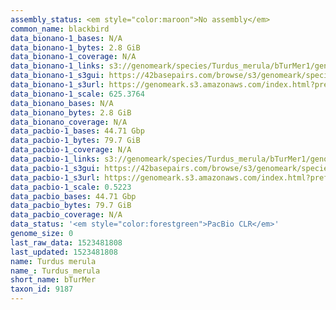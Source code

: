 ```yaml
---
assembly_status: <em style="color:maroon">No assembly</em>
common_name: blackbird
data_bionano-1_bases: N/A
data_bionano-1_bytes: 2.8 GiB
data_bionano-1_coverage: N/A
data_bionano-1_links: s3://genomeark/species/Turdus_merula/bTurMer1/genomic_data/bionano/<br>
data_bionano-1_s3gui: https://42basepairs.com/browse/s3/genomeark/species/Turdus_merula/bTurMer1/genomic_data/bionano/
data_bionano-1_s3url: https://genomeark.s3.amazonaws.com/index.html?prefix=species/Turdus_merula/bTurMer1/genomic_data/bionano/
data_bionano-1_scale: 625.3764
data_bionano_bases: N/A
data_bionano_bytes: 2.8 GiB
data_bionano_coverage: N/A
data_pacbio-1_bases: 44.71 Gbp
data_pacbio-1_bytes: 79.7 GiB
data_pacbio-1_coverage: N/A
data_pacbio-1_links: s3://genomeark/species/Turdus_merula/bTurMer1/genomic_data/pacbio/<br>
data_pacbio-1_s3gui: https://42basepairs.com/browse/s3/genomeark/species/Turdus_merula/bTurMer1/genomic_data/pacbio/
data_pacbio-1_s3url: https://genomeark.s3.amazonaws.com/index.html?prefix=species/Turdus_merula/bTurMer1/genomic_data/pacbio/
data_pacbio-1_scale: 0.5223
data_pacbio_bases: 44.71 Gbp
data_pacbio_bytes: 79.7 GiB
data_pacbio_coverage: N/A
data_status: '<em style="color:forestgreen">PacBio CLR</em>'
genome_size: 0
last_raw_data: 1523481808
last_updated: 1523481808
name: Turdus merula
name_: Turdus_merula
short_name: bTurMer
taxon_id: 9187
---
```

